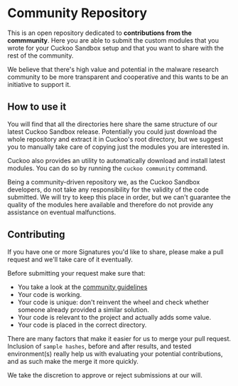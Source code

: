 Community Repository
====================

This is an open repository dedicated to **contributions from the commmunity**.
Here you are able to submit the custom modules that you wrote for your Cuckoo
Sandbox setup and that you want to share with the rest of the community.

We believe that there's high value and potential in the malware research
community to be more transparent and cooperative and this wants to be an
initiative to support it.

How to use it
-------------

You will find that all the directories here share the same structure of our
latest Cuckoo Sandbox release. Potentially you could just download the whole
repository and extract it in Cuckoo's root directory, but we suggest you to
manually take care of copying just the modules you are interested in.

Cuckoo also provides an utility to automatically download and install
latest modules. You can do so by running the `cuckoo community` command.

Being a community-driven repository we, as the Cuckoo Sandbox developers,
do not take any responsibility for the validity of the code submitted.
We will try to keep this place in order, but we can't guarantee the
quality of the modules here available and therefore do not provide any
assistance on eventual malfunctions.

Contributing
------------

If you have one or more Signatures you'd like to share, please make a pull
request and we'll take care of it eventually.

Before submitting your request make sure that:
* You take a look at the [community guidelines](http://docs.cuckoosandbox.org/en/latest/introduction/community)
* Your code is working.
* Your code is unique: don't reinvent the wheel and check whether someone already provided a similar solution.
* Your code is relevant to the project and actually adds some value.
* Your code is placed in the correct directory.

There are many factors that make it easier for us to merge your pull request.
Inclusion of `sample hashes`, before and after results, and tested
environment(s) really help us with evaluating your potential contributions,
and as such make the merge it more quickly.

We take the discretion to approve or reject submissions at our will.
